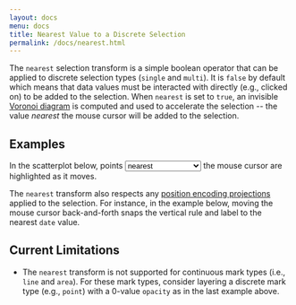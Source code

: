 ```yaml
---
layout: docs
menu: docs
title: Nearest Value to a Discrete Selection
permalink: /docs/nearest.html
---
```


The `nearest` selection transform is a simple boolean operator that can be applied to discrete selection types (`single` and `multi`). It is `false` by default which means that data values must be interacted with directly (e.g., clicked on) to be added to the selection. When `nearest` is set to `true`, an invisible [Voronoi diagram](https://en.wikipedia.org/wiki/Voronoi_diagram) is computed and used to accelerate the selection -- the value _nearest_ the mouse cursor will be added to the selection.

## Examples

In the scatterplot below, points <select onchange="changeSpec('paintbrush_nearest', 'paintbrush_color' + this.value)"><option value="_nearest">nearest</option><option value="">directly underneath</option></select> the mouse cursor are highlighted as it moves.

<div id="paintbrush_nearest" class="vl-example" data-name="paintbrush_color_nearest"></div>

The `nearest` transform also respects any [position encoding projections](project.html) applied to the selection. For instance, in the example below, moving the mouse cursor back-and-forth snaps the vertical rule and label to the nearest `date` value.

<div id="paintbrush_nearest" class="vl-example" data-name="stocks_nearest_index"></div>

## Current Limitations

* The `nearest` transform is not supported for continuous mark types (i.e., `line` and `area`). For these mark types, consider layering a discrete mark type (e.g., `point`) with a 0-value `opacity` as in the last example above.
